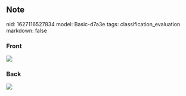 ## Note
nid: 1627116527834
model: Basic-d7a3e
tags: classification_evaluation
markdown: false

### Front
<img src="paste-3e191390029c1b55fd4f690c0ff405ddef983bc9.jpg">

### Back
<img src="paste-e5249899bd2f57266fe9d5d77dc44aeda5149705.jpg">
